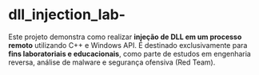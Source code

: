 # dll_injection_lab-
Este projeto demonstra como realizar **injeção de DLL em um processo remoto** utilizando C++ e Windows API. É destinado exclusivamente para **fins laboratoriais e educacionais**, como parte de estudos em engenharia reversa, análise de malware e segurança ofensiva (Red Team).
